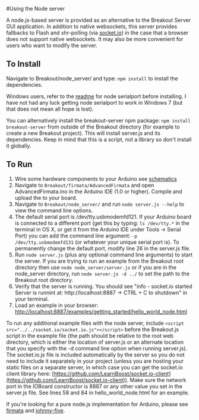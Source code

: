 #Using the Node server

A node.js-based server is provided as an alternative to the Breakout Server GUI application. In addition to native websockets, this server provides fallbacks to Flash and xhr-polling (via [socket.io](https://github.com/LearnBoost/socket.io)) in the case that a browser does not support native websockets. It may also be more convenient for users who want to modify the server.

## To Install

Navigate to Breakout/node_server/ and type: `npm install` to install the dependencies.

Windows users, refer to the [readme](https://github.com/voodootikigod/node-serialport) for node serialport before installing. I have not had any luck getting node serialport to work in Windows 7 (but that does not mean all hope is lost).

You can alternatively install the breakout-server npm package: `npm install breakout-server` from outside of the Breakout directory (for example to create a new Breakout project). This will install server.js and its dependencies. Keep in mind that this is a script, not a library so don't install it globally.

## To Run

1. Wire some hardware components to your Arduino see [schematics](http://breakoutjs.com/examples/schematics.pdf)
2. Navigate to `Breakout/firmata/AdvancedFirmata` and open AdvancedFirmata.ino in the Arduino IDE (1.0 or higher). Compile and upload the to your board.
3. Navigate to `Breakout/node_server/` and run `node server.js --help` to view the command line options.
4. The default serial port is /dev/tty.usbmodemfd121. If your Arduino board is connected to a different port (get this by typing: `ls /dev/tty.*` in the terminal in OS X, or get it from the Arduino IDE under Tools -> Serial Port) you can add the command line argument: `-p /dev/tty.usbmodemfd131` (or whatever your unique serial port is). To permanently change the default port, modify line 26 in the server.js file.
5. Run `node server.js` (plus any optional command line arguments) to start the server. If you are trying to run an example from the Breakout root directory then use `node node_server/server.js` or if you are in the node_server directory, run `node server.js -d ../` to set the path to the Breakout root directory.
6. Verify that the server is running. You should see "info - socket.io started  Server is runnint at: http://localhost:8887 -> CTRL + C to shutdown" in your terminal.
7. Load an example in your browser: [http://localhost:8887/examples/getting_started/hello_world_node.html](http://localhost:8887/examples/getting_started/hello_world_node.html)

To run any additional example files with the node server, include `<script src="../../socket.io/socket.io.js"></script>` before the Breakout.js script in the example file (the path should be relative to the root web directory, which is either the location of server.js or an alternate location that you specify with the -d command line option when running server.js). The socket.io.js file is included automatically by the server so you do not need to include it separately in your project (unless you are hosting your static files on a separate server, in which case you can get the socket.io client library here: [https://github.com/LearnBoost/socket.io-client](https://github.com/LearnBoost/socket.io-client)). Make sure the network port in the IOBoard constructor is 8887 or any other value you set in the server.js file. See lines 58 and 84 in hello_world_node.html for an example.

If you're looking for a pure node.js implementation for Arduino, please see [firmata](https://github.com/jgautier/firmata) and [johnny-five](https://github.com/rwldrn/johnny-five).